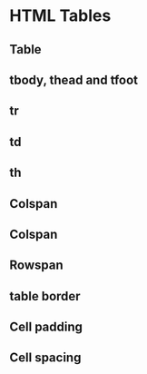 # HTML Tables

## Table

## tbody, thead and tfoot

## tr

## td

## th

## Colspan

## Colspan

## Rowspan

## table border

## Cell padding

## Cell spacing